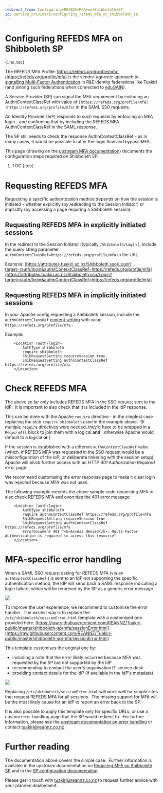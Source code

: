 ```yaml
---
redirect_from: Configuring+REFEDS+MFA+on+Shibboleth+SP
id: service_providers/configuring_refeds_mfa_on_shibboleth_sp
---
```

# Configuring REFEDS MFA on Shibboleth SP
{:.no_toc}

The REFEDS MFA Profile: [https://refeds.org/profile/mfa](https://refeds.org/profile/mfa) is the vendor-agnostic approach to [signalling Multi-Factor Authentication](../multi-factor_authentication_with_refeds_mfa_profile) in R&E identity federations like Tuakiri (and among such federations when connected to [eduGAIN](edugain_resources/index)).

A Service Provider (SP) can signal the MFA requirement by including an AuthnContextClassRef with value of `[https://refeds.org/profile/mfa](https://refeds.org/profile/mfa)` in the SAML SSO requests.

An Identity Provider (IdP) responds to such requests by enforcing an MFA login - and confirming that by including the REFEDS MFA AuthnContextClassRef in the SAML response.

The SP still needs to check the response AuthnContextClassRef - as in many cases, it would be possible to alter the login flow and bypass MFA.

This page (drawing on the [upstream MFA documentation](https://shibboleth.atlassian.net/wiki/spaces/SP3/pages/2114781453/Requiring+Multi-Factor+Authentication)) documents the configuration steps required on Shibboleth SP.

1. TOC
{:toc}

# Requesting REFEDS MFA

Requesting a specific authentication method depends on how the session is initiated - whether explicitly (by redirecting to the Session Initiator) or implicitly (by accessing a page requiring a Shibboleth session).

## Requesting REFEDS MFA in explicitly initiated sessions

In the redirect to the Session Initiator (typically `/Shibboleth/Login` ), include the query string parameter `authnContextClassRef=https://refeds.org/profile/mfa` in the URL.

Example: [https://attributes.tuakiri.ac.nz/Shibboleth.sso/Login?target=/auth/login&authnContextClassRef=https://refeds.org/profile/mfa](https://attributes.tuakiri.ac.nz/Shibboleth.sso/Login?target=/auth/login&authnContextClassRef=https://refeds.org/profile/mfa)

## Requesting REFEDS MFA in implicitly initiated sessions

In your Apache config requesting a Shibboleth session, include the `authnContextClassRef` [content setting](https://shibboleth.atlassian.net/wiki/spaces/SP3/pages/2065334723/ContentSettings) with value `https://refeds.org/profile/mfa` .

Example:

```
    <Location /auth/login>
        AuthType shibboleth
        require shibboleth
        ShibRequestSetting requireSession true
        ShibRequestSetting authnContextClassRef https://refeds.org/profile/mfa
    </Location>
```

# Check REFEDS MFA

The above so far only includes REFEDS MFA in the SSO request sent to the IdP.  It is important to also check that it is included in the IdP response.

This can be done with the Apache `require` directive - in the simplest case replacing the stub `require shibboleth` used in the example above.  (If multiple `require` directives were needed, they'd have to be wrapped in a `RequireAll` block to join them with a logical **and** , otherwise Apache would default to a logical **or** ).

If the session is established with a different `authnContextClassRef` value (which, if REFEDS MFA was _requested_ in the SSO request would be a misconfiguration of the IdP, or deliberate tinkering with the session setup), Apache will block further access with an _HTTP 401 Authorization Required_ error page.

We recommend customising the error response page to make it clear login was rejected because MFA was not used.

The following example extends the above sample code requesting MFA to also check REFEDS MFA and overrides the 401 error message: 

```
    <Location /auth/login>
        AuthType shibboleth 
        require authnContextClassRef https://refeds.org/profile/mfa
        ShibRequestSetting requireSession true
        ShibRequestSetting authnContextClassRef https://refeds.org/profile/mfa
        ErrorDocument 401 "<b>Access denied</b>: Multi-Factor Authentication is required to access this resource"
    </Location>
```

# MFA-specific error handling

When a SAML SSO request asking for REFEDS MFA (via an `authContextClassRef` ) is sent to an IdP not supporting the specific authentication method, the IdP will send back a SAML response indicating a login failure, which will be rendered by the SP as a generic error message.

![](https://reannz.atlassian.net/wiki/download/attachments/3815538751/ShibbolethSP-sessionError-generic.png?api=v2)

To improve the user experience, we recommend to customise the error handler.  The easiest way is to replace the `/etc/shibboleth/sessionError.html` template with a customised one provided here: [https://raw.githubusercontent.com/REANNZ/Tuakiri-public/master/shibboleth-sp/mfa/sessionError.html](https://raw.githubusercontent.com/REANNZ/Tuakiri-public/master/shibboleth-sp/mfa/sessionError.html)

This template customises the original one by:

*   including a note that the error likely occurred because MFA was requested by the SP but not supported by the IdP
*   recommending to contact the user's organisation IT service desk
*   providing contact details for the IdP (if available in the IdP's metadata)

![](https://reannz.atlassian.net/wiki/download/attachments/3815538751/ShibbolethSP-sessionError-MFA.png?api=v2)

Replacing `/etc/shibboleth/sessionError.html` will work well for simple sites that request REFEDS MFA for all sessions.  The missing support for MFA will be the most likely cause for an IdP to report an error back to the SP.

It is also possible to apply this template only for specific URLs, or use a custom error handling page that the SP would redirect to.  For further information, please see the [upstream documentation on error handling](https://shibboleth.atlassian.net/wiki/spaces/SP3/pages/2065334361/Errors) or contact [tuakiri@reannz.co.nz](mailto:tuakiri@reannz.co.nz) .

# Further reading

The documentation above covers the simple case.  Further information is available in the upstream documentation on [Requiring MFA on Shibboleth SP](https://shibboleth.atlassian.net/wiki/spaces/SP3/pages/2114781453/Requiring+Multi-Factor+Authentication) and in the [SP configuration documentation](https://shibboleth.atlassian.net/wiki/spaces/SP3/).

Please get in touch with [tuakiri@reannz.co.nz](mailto:tuakiri@reannz.co.nz) to request further advice with your planned deployment.
